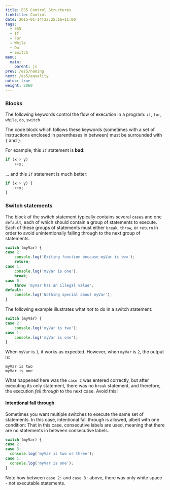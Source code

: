 ```yaml
---
title: ES5 Control Structures
linktitle: Control
date: 2015-01-14T22:25:16+11:00
tags:
  - ES5
  - If
  - For
  - While
  - Do
  - Switch
menu:
  main:
    parent: js
prev: /es5/naming
next: /es5/equality
notoc: true
weight: 2060
---
```


### Blocks

The following keywords control the flow of execution in a program:
`if`, `for`, `while`, `do`, `switch`

The code block which follows these keywords
(sometimes with a set of instructions enclosed in parentheses in between)
must be surrounded with `{` and `}`.

For example, this `if` statement is **bad**:

```javascript
if (x > y)
	++x;
```
... and this `if` statement is much better:

```javascript
if (x > y) {
	++x;
}
```

### Switch statements

The block of the switch statement typically contains several `case`s and one `default`,
each of which should contain a group of statements to execute.
Each of these groups of statements must either `break`, `throw`, or `return` in order to avoid unintentionally falling through to the next group of statements.

```javascript
switch (myVar) {
case 2:
	console.log('Exiting function because myVar is two');
	return;
case 1:
	console.log('myVar is one');
	break;
case 0:
	throw 'myVar has an illegal value';
default:
	console.log('Nothing special about myVar');
}
```
The following example illustrates what *not* to do in a switch statement:

```javascript
switch (myVar) {
case 2:
	console.log('myVar is two');
case 1:
	console.log('myVar is one');
}
```

When `myVar` is `1`, it works as expected.
However, when `myVar` is `2`, the output is:

```
myVar is two
myVar is one
```

What happened here was the `case 2` was entered correctly,
but after executing its only statement,
there was no `break` statement,
and therefore, the execution *fell through* to the next case.
Avoid this!

#### Intentional fall through

Sometimes you want multiple switches to execute the same set of statements.
In this case, intentional fall through is allowed,
albeit with one condition:
That in this case, consecutive labels are used,
meaning that there are no statements in between consecutive labels.

```javascript
switch (myVar) {
case 2:
case 3:
  console.log('myVar is two or three');
case 1:
  console.log('myVar is one');
}
```

Note how between `case 2:` and `case 3:` above,
there was only white space - not executable statements.
